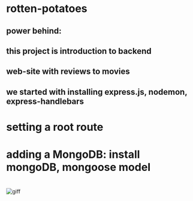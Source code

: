 # rotten-potatoes
## power behind:
## this project is introduction to backend
## web-site with reviews to movies
## we started with installing express.js, nodemon, express-handlebars
# setting a root route
# adding a MongoDB: install mongoDB, mongoose model
#
![giff](./public/images/rotten.gif)
